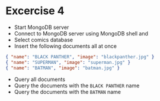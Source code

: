 # Excercise 4

* Start MongoDB server
* Connect to MongoDB server using MongoDB shell and 
* Select comics database
* Insert the following documents all at once
```json
{ "name": "BLACK PANTHER", "image": "blackpanther.jpg" }
{ "name": "SUPERMAN", "image": "superman.jpg" }
{ "name": "BATMAN", "image": "batman.jpg" }
```
* Query all documents
* Query the documents with the `BLACK PANTHER` name
* Query the documents with the `BATMAN` name
